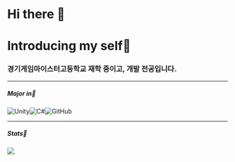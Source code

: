 # Hi there 👋

# Introducing my self💬

### 경기게임마이스터고등학교 재학 중이고, 개발 전공입니다.

---

##### Major in💙

![Unity](https://img.shields.io/badge/unity-%23000000.svg?style=for-the-badge&logo=unity&logoColor=white)![C#](https://img.shields.io/badge/c%23-%23239120.svg?style=for-the-badge&logo=c-sharp&logoColor=white)![GitHub](https://img.shields.io/badge/github-%23121011.svg?style=for-the-badge&logo=github&logoColor=white)

---

##### Stats💫

<div align="center">
  
</div>
 
<img align="left" src="https://github-readme-stats.vercel.app/api?username=Gusdnd01&show_icons=true&theme=radical"/>

<dic align="right">

</div>
